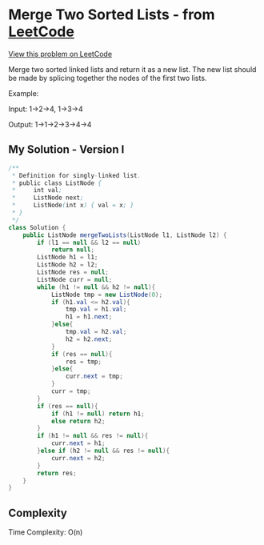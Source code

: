 # Merge Two Sorted Lists - from [LeetCode](https://leetcode.com)
[View this problem on LeetCode](https://leetcode.com/problems/merge-two-sorted-lists/description/)

Merge two sorted linked lists and return it as a new list. The new list should be made by splicing together the nodes of the first two lists.

Example:

Input: 1->2->4, 1->3->4

Output: 1->1->2->3->4->4

## My Solution - Version I
```java
/**
 * Definition for singly-linked list.
 * public class ListNode {
 *     int val;
 *     ListNode next;
 *     ListNode(int x) { val = x; }
 * }
 */
class Solution {
    public ListNode mergeTwoLists(ListNode l1, ListNode l2) {
        if (l1 == null && l2 == null)
            return null;
        ListNode h1 = l1;
        ListNode h2 = l2;
        ListNode res = null;
        ListNode curr = null;
        while (h1 != null && h2 != null){
            ListNode tmp = new ListNode(0);
            if (h1.val <= h2.val){
                tmp.val = h1.val;
                h1 = h1.next;
            }else{
                tmp.val = h2.val;
                h2 = h2.next;
            }
            if (res == null){
                res = tmp;
            }else{
                curr.next = tmp;
            }
            curr = tmp;
        }
        if (res == null){
            if (h1 != null) return h1;
            else return h2;
        }
        if (h1 != null && res != null){
            curr.next = h1;
        }else if (h2 != null && res != null){
            curr.next = h2;
        }
        return res;
    }
}
```

## Complexity
Time Complexity: O(n)